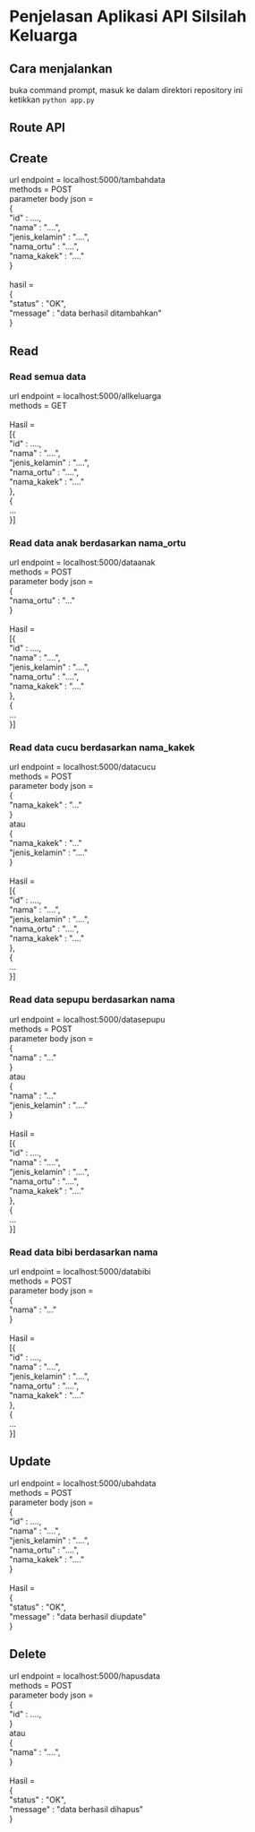 # Penjelasan Aplikasi API Silsilah Keluarga

## Cara menjalankan
buka command prompt, masuk ke dalam direktori repository ini<br>
ketikkan `python app.py`

## Route API
## Create
url endpoint = localhost:5000/tambahdata<br>
methods = POST<br>
parameter body json =<br> 
{<br>
"id" : ....,<br>
   "nama" : "....",<br>
   "jenis_kelamin" : "....",<br>
   "nama_ortu" : "....",<br>
   "nama_kakek" : "...."<br>
}<br><br>
hasil =<br>
{<br>
    "status" : "OK",<br>
    "message" : "data berhasil ditambahkan"<br>
}<br>

## Read
### Read semua data
url endpoint = localhost:5000/allkeluarga<br>
methods = GET<br><br>
Hasil =<br>
[{<br>
"id" : ....,<br>
"nama" : "....",<br>
"jenis_kelamin" : "....",<br>
"nama_ortu" : "....",<br>
"nama_kakek" : "...."<br>
},<br>
{<br>
    ...<br>
}]
### Read data anak berdasarkan nama_ortu
url endpoint = localhost:5000/dataanak<br>
methods = POST<br>
parameter body json =<br>
{<br>
    "nama_ortu" : "..."<br>
}<br><br>
Hasil =<br>
[{<br>
"id" : ....,<br>
"nama" : "....",<br>
"jenis_kelamin" : "....",<br>
"nama_ortu" : "....",<br>
"nama_kakek" : "...."<br>
},<br>
{<br>
    ...<br>
}]
### Read data cucu berdasarkan nama_kakek
url endpoint = localhost:5000/datacucu<br>
methods = POST<br>
parameter body json =<br>
{<br>
    "nama_kakek" : "..."<br>
}<br>
atau<br>
{<br>
    "nama_kakek" : "..."<br>
    "jenis_kelamin" : "...."<br>
}<br><br>
Hasil =<br>
[{<br>
"id" : ....,<br>
"nama" : "....",<br>
"jenis_kelamin" : "....",<br>
"nama_ortu" : "....",<br>
"nama_kakek" : "...."<br>
},<br>
{<br>
    ...<br>
}]
### Read data sepupu berdasarkan nama
url endpoint = localhost:5000/datasepupu<br>
methods = POST<br>
parameter body json =<br>
{<br>
    "nama" : "..."<br>
}<br>
atau<br>
{<br>
    "nama" : "..."<br>
    "jenis_kelamin" : "...."<br>
}<br><br>
Hasil =<br>
[{<br>
"id" : ....,<br>
"nama" : "....",<br>
"jenis_kelamin" : "....",<br>
"nama_ortu" : "....",<br>
"nama_kakek" : "...."<br>
},<br>
{<br>
    ...<br>
}]
### Read data bibi berdasarkan nama
url endpoint = localhost:5000/databibi<br>
methods = POST<br>
parameter body json =<br>
{<br>
    "nama" : "..."<br>
}<br><br>
Hasil =<br>
[{<br>
"id" : ....,<br>
"nama" : "....",<br>
"jenis_kelamin" : "....",<br>
"nama_ortu" : "....",<br>
"nama_kakek" : "...."<br>
},<br>
{<br>
    ...<br>
}]
## Update
url endpoint = localhost:5000/ubahdata<br>
methods = POST<br>
parameter body json =<br> 
{<br>
"id" : ....,<br>
"nama" : "....",<br>
"jenis_kelamin" : "....",<br>
"nama_ortu" : "....",<br>
"nama_kakek" : "...."<br>
}<br><br>
Hasil =<br>
{<br>
    "status" : "OK",<br>
    "message" : "data berhasil diupdate"<br>
}
## Delete
url endpoint = localhost:5000/hapusdata<br>
methods = POST<br>
parameter body json =<br> 
{<br>
"id" : ....,<br>
}<br>
atau<br>
{<br>
"nama" : "....",<br>
}<br><br>
Hasil =<br>
{<br>
    "status" : "OK",<br>
    "message" : "data berhasil dihapus"<br>
}